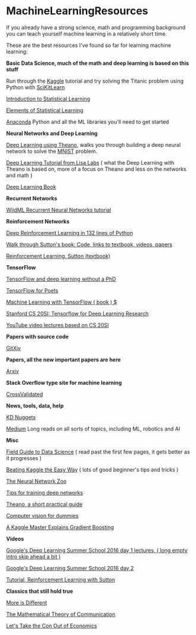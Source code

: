 # MachineLearningResources

If you already have a strong science, math and programming background you can teach yourself machine learning in a relatively short time.

These are the best resources I've found so far for learning machine learning:

<b>Basic Data Science, much of the math and deep learning is based on this stuff</b>

Run through the <a href="https://www.kaggle.com">Kaggle</a> tutorial and try solving the Titanic problem using Python with <a href="http://scikit-learn.org/stable/">SciKitLearn</a>

<a href="http://www-bcf.usc.edu/~gareth/ISL/">Introduction to Statistical Learning</a>

<a href="http://statweb.stanford.edu/~tibs/ElemStatLearn/">Elements of Statistical Learning</a>

<a href="https://www.continuum.io/downloads">Anaconda</a> Python and all the ML libraries you'll need to get started

<b>Neural Networks and Deep Learning</b>

<a href="http://neuralnetworksanddeeplearning.com">Deep Learning using Theano</a>, walks you through building a deep neural network to solve the <a href="http://yann.lecun.com/exdb/mnist/">MNIST</a> problem. 

<a href="http://deeplearning.net/tutorial/deeplearning.pdf">Deep Learning Tutorial from Lisa Labs</a> ( what the Deep Learning with Theano is based on, more of a focus on Theano and less on the networks and math )

<a href="http://www.deeplearningbook.org/">Deep Learning Book</a>

<b>Recurrent Networks</b>

<a href="http://www.wildml.com/2015/09/recurrent-neural-networks-tutorial-part-1-introduction-to-rnns/">WildML Recurrent Neural Networks tutorial</a>


<b>Reinforcement Networks</b>

<a href="http://karpathy.github.io/2016/05/31/rl/">Deep Reinforcement Learning in 132 lines of Python</a>

<a href="https://github.com/dennybritz/reinforcement-learning">Walk through Sutton's book: Code, links to textbook, videos, papers</a>

<a href="https://webdocs.cs.ualberta.ca/~sutton/book/bookdraft2016sep.pdf">Reinforcement Learning, Sutton (textbook)</a>


<b>TensorFlow</b>

<a href="https://codelabs.developers.google.com/codelabs/cloud-tensorflow-mnist/#0">TensorFlow and deep learning without a PhD</a>

<a href="https://codelabs.developers.google.com/codelabs/tensorflow-for-poets/#0">TensorFlow for Poets</a>

<a href="https://www.manning.com/books/machine-learning-with-tensorflow">Machine Learning with TensorFlow ( book ) $</a>

<a href="http://web.stanford.edu/class/cs20si/syllabus.html">Stanford CS 20SI: Tensorflow for Deep Learning Research</a>

<a href="https://www.youtube.com/watch?v=g-EvyKpZjmQ">YouTube video lectures based on CS 20SI</a>


<b>Papers with source code</b>

<a href="http://www.gitxiv.com">GitXiv</a>

<b>Papers, all the new important papers are here</b>

<a href="https://arxiv.org/">Arxiv</a>


<b>Stack Overflow type site for machine learning</b>

<a href="http://stats.stackexchange.com">CrossValidated</a>


<b>News, tools, data, help</b>

<a href="http://www.kdnuggets.com">KD Nuggets</a>

<a href="https://medium.com">Medium</a> Long reads on all sorts of topics, including ML, robotics and AI



<b>Misc</b>

<a href="http://www.boozallen.com/content/dam/boozallen/documents/2015/12/2015-FIeld-Guide-To-Data-Science.pdf">Field Guide to Data Science</a> ( read past the first few pages, it gets better as it progresses )

<a href="https://www.ke.tu-darmstadt.de/lehre/arbeiten/studien/2015/Dong_Ying.pdf">Beating Kaggle the Easy Way</a> ( lots of good beginner's tips and tricks )

<a href="http://www.asimovinstitute.org/neural-network-zoo/">The Neural Network Zoo</a>

<a href="http://lamda.nju.edu.cn/weixs/project/CNNTricks/CNNTricks.html">Tips for training deep networks </a>

<a href="http://folinoid.com/show/theano/">Theano, a short practical guide</a>

<a href="http://www.visiondummy.com/">Computer vision for dummies</a>

<a href="http://blog.kaggle.com/2017/01/23/a-kaggle-master-explains-gradient-boosting/">A Kaggle Master Explains Gradient Boosting</a>

<b>Videos</b>

<a href="https://www.youtube.com/watch?v=eyovmAtoUx0">Google's Deep Learning Summer School 2016 day 1 lectures, ( long empty intro skip ahead a bit )</a>

<a href="https://www.youtube.com/watch?v=9dXiAecyJrY">Google's Deep Learning Summer School 2016 day 2</a>

<a href="https://www.youtube.com/watch?v=ggqnxyjaKe4">Tutorial, Reinforcement Learning with Sutton</a>


<b>Classics that still hold true</b>

<a href="http://www.pha.jhu.edu/courses/171_405/MoreIsDifferent.pdf">More is Different</a>

<a href="http://worrydream.com/refs/Shannon%20-%20A%20Mathematical%20Theory%20of%20Communication.pdf">The Mathematical Theory of Communication</a>

<a href="http://www.econ.ucla.edu/workingpapers/wp239.pdf">Let's Take the Con Out of Economics</a>


